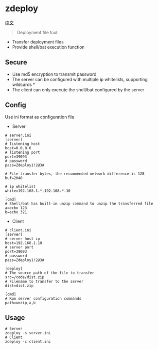 # zdeploy
[中文](https://github.com/cedar12/zdeploy/blob/master/readme_zh.md)
> Deployment file tool
* Transfer deployment files
* Provide shell/bat execution function

## Secure
* Use md5 encryption to transmit password
* The server can be configured with multiple ip whitelists, supporting wildcards *
* The client can only execute the shell/bat configured by the server

## Config
Use ini format as configuration file
- Server
```shell
# server.ini
[server]
# listening host
host=0.0.0.0
# listening port
port=39093
# password
pass=Zdeploy1!2@3#

# File transfer bytes, the recommended network difference is 128
buf=2048

# ip whitelist
white=192.168.1.*,192.168.*.10

[cmd]
# Shell/bat has built-in unzip command to unzip the transferred file
a=echo 123
b=echo 321
```
- Client
```shell
# client.ini
[server]
# server host ip
host=192.168.1.10
# server port
port=39093
# password
pass=Zdeploy1!2@3#

[deploy]
# The source path of the file to transfer
src=/code/dist.zip
# Filename to transfer to the server
dist=dist.zip

[cmd]
# Run server configuration commands
path=unzip,a,b
```

## Usage
```shell
# Server
zdeploy -s server.ini
# Client
zdeploy -c client.ini
```
